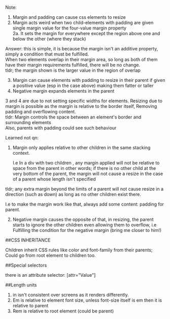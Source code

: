 Note:

1. Margin and padding can cause css elements to resize
2. Margin acts weird when two child-elements with padding are given single margin value for the four-value margin property  
   2a. It sets the margin for everywhere except the region above one and below the other (where they stack)

Answer: this is simple, it is because the margin isn't an additive property, simply a condition that must be fulfilled.  
When two elements overlap in their margin area, so long as both of them have their margin requirements fulfilled, there will be no change.  
tldr; the margin shown is the larger value in the region of overlap

3.  Margin can cause elements with padding to resize in their parent if given a positive value (esp in the case above) making them fatter or taller
4.  Negative margin expands elements in the parent

3 and 4 are due to not setting specific widths for elements. Resizing due to margin is possible as the margin is relative to the border itself, Removing padding and overflowing content.  
tldr: Margin controls the space between an element's border and surrounding elements  
Also, parents with padding could see such behaviour

Learned not qn:

1. Margin only applies relative to other children in the same stacking context.

   I.e In a div with two children , any margin applied will not be relative to space from the parent in other words; if there is no other child at the very bottom of the parent, the margin will not cause a resize in the case of a parent whose length isn't specified

tldr; any extra margin beyond the limits of a parent will not cause resize in a direction (such as down) as long as no other children exist there.

I.e to make the margin work like that, always add some content: padding for parent.

2. Negative margin causes the opposite of that, in resizing, the parent starts to ignore the other children even allowing them to overflow, i.e Fulfilling the condition for the negative margin (bring me closer to him!)  

##CSS INHERITANCE

Children inherit CSS rules like color and font-family from their parents;
Could go from root element to children too.

##Special selectors  

there is an attribute selector: [attr="Value"]

##Length units

1. in isn't consistent over screens as it renders differently.
2. Em is relative to element font size, unless font-size itself is em then it is relative to parent
3. Rem is relative to root element (could be parent)

